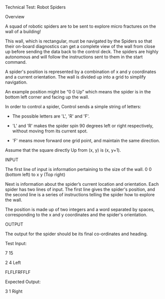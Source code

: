 Technical Test: Robot Spiders

Overview

A squad of robotic spiders are to be sent to explore micro fractures on the wall of a building!

This wall, which is rectangular, must be navigated by the Spiders so that their on-board diagnostics can get a complete view of the wall from close up before sending the data back to the control deck. The spiders are highly autonomous and will follow the instructions sent to them in the start command.

A spider's position is represented by a combination of x and y coordinates and a current orientation. The wall is divided up into a grid to simplify navigation.

An example position might be “0 0 Up” which means the spider is in the bottom left corner and facing up the wall.

In order to control a spider, Control sends a simple string of letters:

* The possible letters are 'L', 'R' and 'F'.

* 'L' and 'R' makes the spider spin 90 degrees left or right respectively, without moving from its current spot.

* 'F' means move forward one grid point, and maintain the same direction.

Assume that the square directly Up from (x, y) is (x, y+1).

INPUT

The first line of input is information pertaining to the size of the wall. 0 0 (bottom left) to x y (Top right)

Next is information about the spider’s current location and orientation. Each spider has two lines of input. The first line gives the spider's position, and the second line is a series of instructions telling the spider how to explore the wall.

The position is made up of two integers and a word separated by spaces, corresponding to the x and y coordinates and the spider's orientation.

OUTPUT

The output for the spider should be its final co-ordinates and heading.

Test Input:

7 15

2 4 Left

FLFLFRFFLF

Expected Output:

3 1 Right

